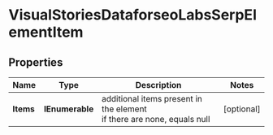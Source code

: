 # VisualStoriesDataforseoLabsSerpElementItem


## Properties

| Name | Type | Description | Notes |
|------------ | ------------- | ------------- | -------------|
**Items** | **IEnumerable<LicensesElement>** | additional items present in the element<br>if there are none, equals null |[optional]|